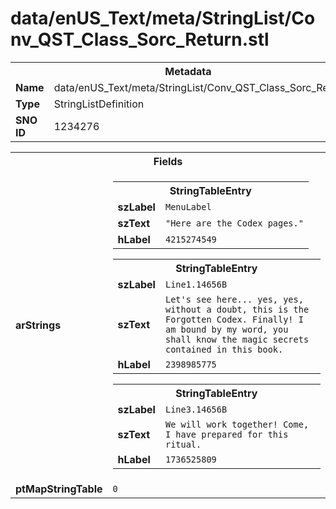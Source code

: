 <h1>data/enUS_Text/meta/StringList/Conv_QST_Class_Sorc_Return.stl</h1><table><tr><th colspan="100%">Metadata</th></tr><tr><td><b>Name</b></td><td>data/enUS_Text/meta/StringList/Conv_QST_Class_Sorc_Return.stl</td></tr><tr><td><b>Type</b></td><td>StringListDefinition</td></tr><tr><td><b>SNO ID</b></td><td>1234276</td></tr></table>

<table><tr><th colspan="100%">Fields</th></tr><tr><td><b>arStrings</b></td><td><table><tr><th colspan="100%">StringTableEntry</th></tr><tr><td><b>szLabel</b></td><td><code>MenuLabel</code></td></tr><tr><td><b>szText</b></td><td><code>"Here are the Codex pages."</code></td></tr><tr><td><b>hLabel</b></td><td><code>4215274549</code></td></tr></table>


<table><tr><th colspan="100%">StringTableEntry</th></tr><tr><td><b>szLabel</b></td><td><code>Line1.14656B</code></td></tr><tr><td><b>szText</b></td><td><code>Let's see here... yes, yes, without a doubt, this is the Forgotten Codex. Finally! I am bound by my word, you shall know the magic secrets contained in this book.</code></td></tr><tr><td><b>hLabel</b></td><td><code>2398985775</code></td></tr></table>


<table><tr><th colspan="100%">StringTableEntry</th></tr><tr><td><b>szLabel</b></td><td><code>Line3.14656B</code></td></tr><tr><td><b>szText</b></td><td><code>We will work together! Come, I have prepared for this ritual.</code></td></tr><tr><td><b>hLabel</b></td><td><code>1736525809</code></td></tr></table>


</td></tr><tr><td><b>ptMapStringTable</b></td><td><code>0</code></td></tr></table>

